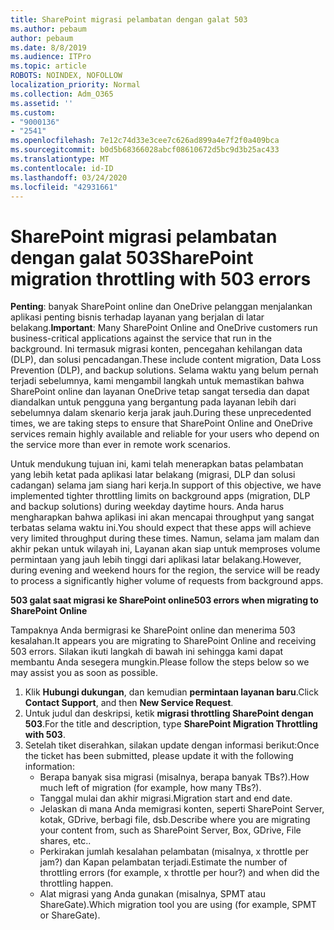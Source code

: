 ```yaml
---
title: SharePoint migrasi pelambatan dengan galat 503
ms.author: pebaum
author: pebaum
ms.date: 8/8/2019
ms.audience: ITPro
ms.topic: article
ROBOTS: NOINDEX, NOFOLLOW
localization_priority: Normal
ms.collection: Adm_O365
ms.assetid: ''
ms.custom:
- "9000136"
- "2541"
ms.openlocfilehash: 7e12c74d33e3cee7c626ad899a4e7f2f0a409bca
ms.sourcegitcommit: b0d5b68366028abcf08610672d5bc9d3b25ac433
ms.translationtype: MT
ms.contentlocale: id-ID
ms.lasthandoff: 03/24/2020
ms.locfileid: "42931661"
---
```

# <a name="sharepoint-migration-throttling-with-503-errors"></a><span data-ttu-id="6d15b-102">SharePoint migrasi pelambatan dengan galat 503</span><span class="sxs-lookup"><span data-stu-id="6d15b-102">SharePoint migration throttling with 503 errors</span></span>

<span data-ttu-id="6d15b-103">**Penting**: banyak SharePoint online dan OneDrive pelanggan menjalankan aplikasi penting bisnis terhadap layanan yang berjalan di latar belakang.</span><span class="sxs-lookup"><span data-stu-id="6d15b-103">**Important**: Many SharePoint Online and OneDrive customers run business-critical applications against the service that run in the background.</span></span> <span data-ttu-id="6d15b-104">Ini termasuk migrasi konten, pencegahan kehilangan data (DLP), dan solusi pencadangan.</span><span class="sxs-lookup"><span data-stu-id="6d15b-104">These include content migration, Data Loss Prevention (DLP), and backup solutions.</span></span> <span data-ttu-id="6d15b-105">Selama waktu yang belum pernah terjadi sebelumnya, kami mengambil langkah untuk memastikan bahwa SharePoint online dan layanan OneDrive tetap sangat tersedia dan dapat diandalkan untuk pengguna yang bergantung pada layanan lebih dari sebelumnya dalam skenario kerja jarak jauh.</span><span class="sxs-lookup"><span data-stu-id="6d15b-105">During these unprecedented times, we are taking steps to ensure that SharePoint Online and OneDrive services remain highly available and reliable for your users who depend on the service more than ever in remote work scenarios.</span></span>

<span data-ttu-id="6d15b-106">Untuk mendukung tujuan ini, kami telah menerapkan batas pelambatan yang lebih ketat pada aplikasi latar belakang (migrasi, DLP dan solusi cadangan) selama jam siang hari kerja.</span><span class="sxs-lookup"><span data-stu-id="6d15b-106">In support of this objective, we have implemented tighter throttling limits on background apps (migration, DLP and backup solutions) during weekday daytime hours.</span></span> <span data-ttu-id="6d15b-107">Anda harus mengharapkan bahwa aplikasi ini akan mencapai throughput yang sangat terbatas selama waktu ini.</span><span class="sxs-lookup"><span data-stu-id="6d15b-107">You should expect that these apps will achieve very limited throughput during these times.</span></span> <span data-ttu-id="6d15b-108">Namun, selama jam malam dan akhir pekan untuk wilayah ini, Layanan akan siap untuk memproses volume permintaan yang jauh lebih tinggi dari aplikasi latar belakang.</span><span class="sxs-lookup"><span data-stu-id="6d15b-108">However, during evening and weekend hours for the region, the service will be ready to process a significantly higher volume of requests from background apps.</span></span>

<span data-ttu-id="6d15b-109">**503 galat saat migrasi ke SharePoint online**</span><span class="sxs-lookup"><span data-stu-id="6d15b-109">**503 errors when migrating to SharePoint Online**</span></span>

<span data-ttu-id="6d15b-110">Tampaknya Anda bermigrasi ke SharePoint online dan menerima 503 kesalahan.</span><span class="sxs-lookup"><span data-stu-id="6d15b-110">It appears you are migrating to SharePoint Online and receiving 503 errors.</span></span> <span data-ttu-id="6d15b-111">Silakan ikuti langkah di bawah ini sehingga kami dapat membantu Anda sesegera mungkin.</span><span class="sxs-lookup"><span data-stu-id="6d15b-111">Please follow the steps below so we may assist you as soon as possible.</span></span> 

1. <span data-ttu-id="6d15b-112">Klik **Hubungi dukungan**, dan kemudian **permintaan layanan baru**.</span><span class="sxs-lookup"><span data-stu-id="6d15b-112">Click **Contact Support**, and then **New Service Request**.</span></span>
2. <span data-ttu-id="6d15b-113">Untuk judul dan deskripsi, ketik **migrasi throttling SharePoint dengan 503**.</span><span class="sxs-lookup"><span data-stu-id="6d15b-113">For the title and description, type **SharePoint Migration Throttling with 503**.</span></span>
3. <span data-ttu-id="6d15b-114">Setelah tiket diserahkan, silakan update dengan informasi berikut:</span><span class="sxs-lookup"><span data-stu-id="6d15b-114">Once the ticket has been submitted, please update it with the following information:</span></span>
    - <span data-ttu-id="6d15b-115">Berapa banyak sisa migrasi (misalnya, berapa banyak TBs?).</span><span class="sxs-lookup"><span data-stu-id="6d15b-115">How much left of migration (for example, how many TBs?).</span></span>
    - <span data-ttu-id="6d15b-116">Tanggal mulai dan akhir migrasi.</span><span class="sxs-lookup"><span data-stu-id="6d15b-116">Migration start and end date.</span></span>
    - <span data-ttu-id="6d15b-117">Jelaskan di mana Anda memigrasi konten, seperti SharePoint Server, kotak, GDrive, berbagi file, dsb.</span><span class="sxs-lookup"><span data-stu-id="6d15b-117">Describe where you are migrating your content from, such as SharePoint Server, Box, GDrive, File shares, etc..</span></span>
    - <span data-ttu-id="6d15b-118">Perkirakan jumlah kesalahan pelambatan (misalnya, x throttle per jam?) dan Kapan pelambatan terjadi.</span><span class="sxs-lookup"><span data-stu-id="6d15b-118">Estimate the number of throttling errors (for example, x throttle per hour?) and when did the throttling happen.</span></span>
    - <span data-ttu-id="6d15b-119">Alat migrasi yang Anda gunakan (misalnya, SPMT atau ShareGate).</span><span class="sxs-lookup"><span data-stu-id="6d15b-119">Which migration tool you are using (for example, SPMT or ShareGate).</span></span>


